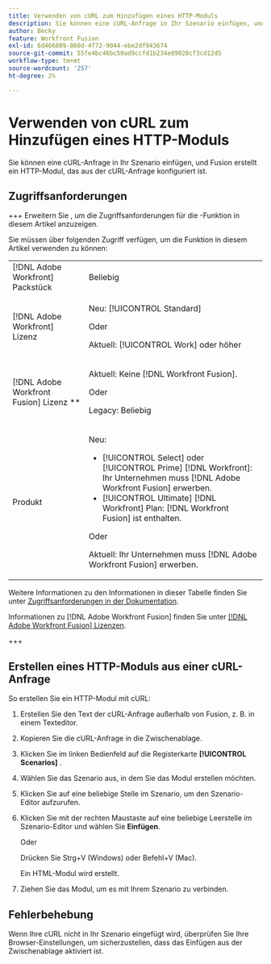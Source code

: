 ```yaml
---
title: Verwenden von cURL zum Hinzufügen eines HTTP-Moduls
description: Sie können eine cURL-Anfrage in Ihr Szenario einfügen, und Fusion erstellt ein HTTP-Modul, das aus der cURL-Anfrage konfiguriert ist.
author: Becky
feature: Workfront Fusion
exl-id: 6d466809-860d-4f72-9044-ebe2df943674
source-git-commit: 55fe4bc46bc50ad9ccfd1b234e89028cf3cd12d5
workflow-type: tm+mt
source-wordcount: '257'
ht-degree: 2%

---
```


# Verwenden von cURL zum Hinzufügen eines HTTP-Moduls

Sie können eine cURL-Anfrage in Ihr Szenario einfügen, und Fusion erstellt ein HTTP-Modul, das aus der cURL-Anfrage konfiguriert ist.

## Zugriffsanforderungen

+++ Erweitern Sie , um die Zugriffsanforderungen für die -Funktion in diesem Artikel anzuzeigen.

Sie müssen über folgenden Zugriff verfügen, um die Funktion in diesem Artikel verwenden zu können:

<table style="table-layout:auto">
 <col> 
 <col> 
 <tbody> 
  <tr> 
   <td role="rowheader">[!DNL Adobe Workfront] Packstück</td> 
   <td> <p>Beliebig</p> </td> 
  </tr> 
  <tr data-mc-conditions=""> 
   <td role="rowheader">[!DNL Adobe Workfront] Lizenz</td> 
   <td> <p>Neu: [!UICONTROL Standard]</p><p>Oder</p><p>Aktuell: [!UICONTROL Work] oder höher</p> </td> 
  </tr> 
  <tr> 
   <td role="rowheader">[!DNL Adobe Workfront Fusion] Lizenz **</td> 
   <td>
   <p>Aktuell: Keine [!DNL Workfront Fusion].</p>
   <p>Oder</p>
   <p>Legacy: Beliebig </p>
   </td> 
  </tr> 
  <tr> 
   <td role="rowheader">Produkt</td> 
   <td>
   <p>Neu:</p> <ul><li>[!UICONTROL Select] oder [!UICONTROL Prime] [!DNL Workfront]: Ihr Unternehmen muss [!DNL Adobe Workfront Fusion] erwerben.</li><li>[!UICONTROL Ultimate] [!DNL Workfront] Plan: [!DNL Workfront Fusion] ist enthalten.</li></ul>
   <p>Oder</p>
   <p>Aktuell: Ihr Unternehmen muss [!DNL Adobe Workfront Fusion] erwerben.</p>
   </td> 
  </tr>
 </tbody> 
</table>

Weitere Informationen zu den Informationen in dieser Tabelle finden Sie unter [Zugriffsanforderungen in der Dokumentation](/help/workfront-fusion/references/licenses-and-roles/access-level-requirements-in-documentation.md).

Informationen zu [!DNL Adobe Workfront Fusion] finden Sie unter [[!DNL Adobe Workfront Fusion] Lizenzen](/help/workfront-fusion/set-up-and-manage-workfront-fusion/licensing-operations-overview/license-automation-vs-integration.md).

+++

## Erstellen eines HTTP-Moduls aus einer cURL-Anfrage


So erstellen Sie ein HTTP-Modul mit cURL:

1. Erstellen Sie den Text der cURL-Anfrage außerhalb von Fusion, z. B. in einem Texteditor.
1. Kopieren Sie die cURL-Anfrage in die Zwischenablage.
1. Klicken Sie im linken Bedienfeld auf die Registerkarte **[!UICONTROL Scenarios]** .
1. Wählen Sie das Szenario aus, in dem Sie das Modul erstellen möchten.
1. Klicken Sie auf eine beliebige Stelle im Szenario, um den Szenario-Editor aufzurufen.
1. Klicken Sie mit der rechten Maustaste auf eine beliebige Leerstelle im Szenario-Editor und wählen Sie **Einfügen**.

   Oder

   Drücken Sie Strg+V (Windows) oder Befehl+V (Mac).


   Ein HTML-Modul wird erstellt.
1. Ziehen Sie das Modul, um es mit Ihrem Szenario zu verbinden.

## Fehlerbehebung

Wenn Ihre cURL nicht in Ihr Szenario eingefügt wird, überprüfen Sie Ihre Browser-Einstellungen, um sicherzustellen, dass das Einfügen aus der Zwischenablage aktiviert ist.
